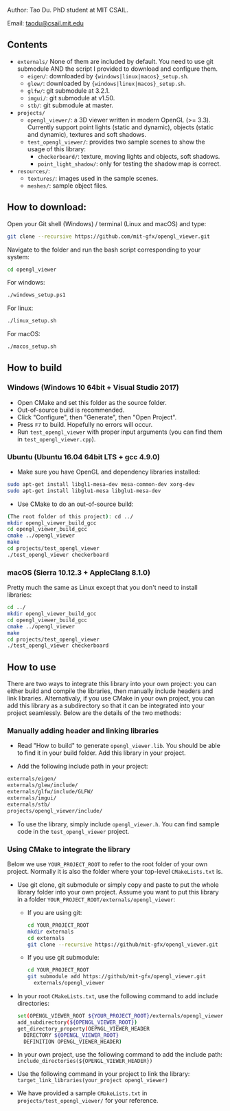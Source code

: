 Author: Tao Du. PhD student at MIT CSAIL.

Email: taodu@csail.mit.edu

## Contents
* `externals/`
None of them are included by default. You need to use git submodule AND the
script I provided to download and configure them.
  * `eigen/`: downloaded by `{windows|linux|macos}_setup.sh`.
  * `glew/`: downloaded by `{windows|linux|macos}_setup.sh`.
  * `glfw/`: git submodule at 3.2.1.
  * `imgui/`: git submodule at v1.50.
  * `stb/`: git submodule at master.
* `projects/`
  * `opengl_viewer/`: a 3D viewer written in modern OpenGL (>= 3.3). Currently
    support point lights (static and dynamic), objects (static and dynamic),
    textures and soft shadows.
  * `test_opengl_viewer/`: provides two sample scenes to show the usage of this
    library:
    * `checkerboard/`: texture, moving lights and objects, soft shadows.
    * `point_light_shadow/`: only for testing the shadow map is correct.
* `resources/`:
  * `textures/`: images used in the sample scenes.
  * `meshes/`: sample object files.

## How to download:
Open your Git shell (Windows) / terminal (Linux and macOS) and type:
```bash
git clone --recursive https://github.com/mit-gfx/opengl_viewer.git
```
Navigate to the folder and run the bash script corresponding to your system:
```bash
cd opengl_viewer
```
For windows:
```bash
./windows_setup.ps1
```
For linux:
```bash
./linux_setup.sh
```
For macOS:
```bash
./macos_setup.sh
```

## How to build

### Windows (Windows 10 64bit + Visual Studio 2017)
* Open CMake and set this folder as the source folder.
* Out-of-source build is recommended.
* Click "Configure", then "Generate", then "Open Project".
* Press `F7` to build. Hopefully no errors will occur.
* Run `test_opengl_viewer` with proper input arguments (you can find them in
  `test_opengl_viewer.cpp`).

### Ubuntu (Ubuntu 16.04 64bit LTS + gcc 4.9.0)
* Make sure you have OpenGL and dependency libraries installed:
```bash
sudo apt-get install libgl1-mesa-dev mesa-common-dev xorg-dev
sudo apt-get install libglu1-mesa libglu1-mesa-dev
```
* Use CMake to do an out-of-source build:
```bash
(The root folder of this project): cd ../
mkdir opengl_viewer_build_gcc
cd opengl_viewer_build_gcc
cmake ../opengl_viewer
make
cd projects/test_opengl_viewer
./test_opengl_viewer checkerboard
```

### macOS (Sierra 10.12.3 + AppleClang 8.1.0)
Pretty much the same as Linux except that you don't need to install libraries:
```bash
cd ../
mkdir opengl_viewer_build_gcc
cd opengl_viewer_build_gcc
cmake ../opengl_viewer
make
cd projects/test_opengl_viewer
./test_opengl_viewer checkerboard
```

## How to use
There are two ways to integrate this library into your own project: you can
either build and compile the libraries, then manually include headers and link
libraries. Alternativaly, if you use CMake in your own project, you can add
this library as a subdirectory so that it can be integrated into your project
seamlessly. Below are the details of the two methods:

### Manually adding header and linking libraries
* Read "How to build" to generate `opengl_viewer.lib`. You should be able to
  find it in your build folder. Add this library in your project.

* Add the following include path in your project:
```bash
externals/eigen/
externals/glew/include/
externals/glfw/include/GLFW/
externals/imgui/
externals/stb/
projects/opengl_viewer/include/
```

* To use the library, simply include `opengl_viewer.h`. You can find sample
  code in the `test_opengl_viewer` project.

### Using CMake to integrate the library
Below we use `YOUR_PROJECT_ROOT` to refer to the root folder of your own
project. Normally it is also the folder where your top-level `CMakeLists.txt`
is.
* Use git clone, git submodule or simply copy and paste to put the whole
  library folder into your own project. Assume you want to put this library in
  a folder `YOUR_PROJECT_ROOT/externals/opengl_viewer`:
  * If you are using git:
    ```bash
    cd YOUR_PROJECT_ROOT
    mkdir externals
    cd externals
    git clone --recursive https://github/mit-gfx/opengl_viewer.git
    ```
  * If you use git submodule:
    ```bash
    cd YOUR_PROJECT_ROOT
    git submodule add https://github/mit-gfx/opengl_viewer.git
      externals/opengl_viewer
    ```
* In your root `CMakeLists.txt`, use the following command to add include
  directories:
  ```bash
  set(OPENGL_VIEWER_ROOT ${YOUR_PROJECT_ROOT}/externals/opengl_viewer)
  add_subdirectory(${OPENGL_VIEWER_ROOT})
  get_directory_property(OEPNGL_VIEWER_HEADER
    DIRECTORY ${OPENGL_VIEWER_ROOT}
    DEFINITION OPENGL_VIEWER_HEADER)
  ```
* In your own project, use the following command to add the include path:
  `include_directories(${OPENGL_VIEWER_HEADER})`

* Use the following command in your project to link the library:
  `target_link_libraries(your_project opengl_viewer)`

* We have provided a sample `CMakeLists.txt` in `projects/test_opengl_viewer/`
  for your reference.